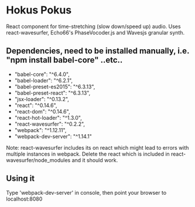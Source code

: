 # Hokus Pokus
React component for time-stretching (slow down/speed up) audio. Uses react-wavesurfer, Echo66's PhaseVocoder.js and Wavesjs granular synth.

## Dependencies, need to be installed manually, i.e. "npm install babel-core" ..etc..

  -  "babel-core": "^6.4.0",
  -  "babel-loader": "^6.2.1",
  -  "babel-preset-es2015": "^6.3.13",
  -  "babel-preset-react": "^6.3.13",
  -  "jsx-loader": "^0.13.2",
  -  "react": "^0.14.6",
  -  "react-dom": "^0.14.6",
  -  "react-hot-loader": "^1.3.0",
  -  "react-wavesurfer": "^0.2.2",
  -  "webpack": "^1.12.11",
  -  "webpack-dev-server": "^1.14.1"

Note: react-wavesurfer includes its on react which might lead to errors with multiple instances in webpack. Delete the react which is included in react-wavesurfer/node_modules and it should work.   
  
## Using it

Type 'webpack-dev-server' in console, then point your browser to localhost:8080 

